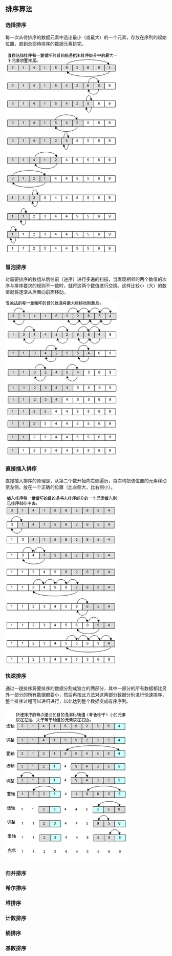 ## 排序算法

### 选择排序
每一次从待排序的数据元素中选出最小（或最大）的一个元素，存放在序列的起始位置，直到全部待排序的数据元素排完。

![select](../images/select.jpg)

### 冒泡排序
对需要排序的数组从后往前（逆序）进行多遍的扫描，当发现相邻的两个数值的次序与排序要求的规则不一致时，就将这两个数值进行交换。这样比较小（大）的数值就将逐渐从后面向前面移动。

![bubbling](../images/bubbling.jpg)

### 直接插入排序
直接插入排序的原理是，从第二个数开始向右侧遍历，每次均把该位置的元素移动至左侧，放在一个正确的位置（比左侧大，比右侧小）。

![insert](../images/insert.png)

### 快速排序
通过一趟排序将要排序的数据分割成独立的两部分，其中一部分的所有数据都比另外一部分的所有数据都要小，然后再按此方法对这两部分数据分别进行快速排序，整个排序过程可以递归进行，以此达到整个数据变成有序序列。

![quick](../images/quick.png)

### 归并排序

### 希尔排序

### 堆排序

### 计数排序

### 桶排序

### 基数排序

